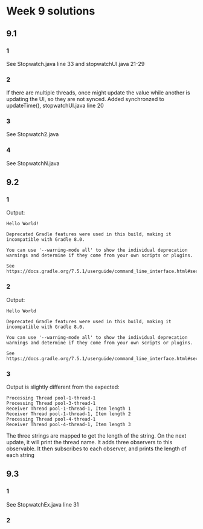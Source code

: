 # Week 9 solutions

## 9.1

### 1

See Stopwatch.java line 33 and stopwatchUI.java 21-29

### 2

If there are multiple threads, once might update the value while another is updating the UI, so they are not synced. Added synchronzed to updateTime(), stopwatchUI.java line 20

### 3

See Stopwatch2.java

### 4

See StopwatchN.java

## 9.2

### 1

Output:

```
Hello World!

Deprecated Gradle features were used in this build, making it incompatible with Gradle 8.0.

You can use '--warning-mode all' to show the individual deprecation warnings and determine if they come from your own scripts or plugins.

See https://docs.gradle.org/7.5.1/userguide/command_line_interface.html#sec:command_line_warnings
```

### 2

Output:

```
Hello World

Deprecated Gradle features were used in this build, making it incompatible with Gradle 8.0.

You can use '--warning-mode all' to show the individual deprecation warnings and determine if they come from your own scripts or plugins.

See https://docs.gradle.org/7.5.1/userguide/command_line_interface.html#sec:command_line_warnings
```

### 3

Output is slightly different from the expected:

```
Processing Thread pool-1-thread-1
Processing Thread pool-3-thread-1
Receiver Thread pool-1-thread-1, Item length 1
Receiver Thread pool-1-thread-1, Item length 2
Processing Thread pool-4-thread-1
Receiver Thread pool-4-thread-1, Item length 3
```

The three strings are mapped to get the length of the string. On the next update, it will print the thread name. It adds three observers to this observable.
It then subscribes to each observer, and prints the length of each string

## 9.3

### 1

See StopwatchEx.java line 31

### 2
